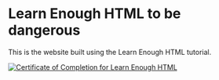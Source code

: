 # Learn Enough HTML to be dangerous

This is the website built using the Learn Enough HTML tutorial.

<a href="https://www.learnenough.com/certificates/snewell"><img src="https://www.learnenough.com/certificates/snewell/html-tutorial.svg" alt="Certificate of Completion for Learn Enough HTML"></a>